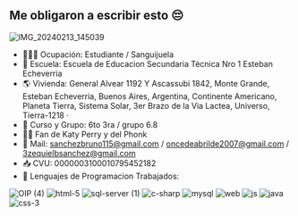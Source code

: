 ## Me obligaron a escribir esto 😔

![IMG_20240213_145039](https://github.com/user-attachments/assets/42ea854a-3bc1-4807-b714-9c5d513452f9)

- 👨🏼‍🎓 Ocupación: Estudiante / Sanguijuela
- 🏫 Escuela: Escuela de Educacion Secundaria Técnica Nro 1 Esteban Echeverria
- 🌎 Vivienda: General Alvear 1192 Y Ascassubi 1842, Monte Grande, Esteban Echeverria, Buenos Aires, Argentina, Continente Americano, Planeta Tierra, Sistema Solar, 3er Brazo de la Via Lactea, Universo, Tierra-1218 ·
- 🏹 Curso y Grupo: 6to 3ra / grupo 6.8
- 😶‍🌫️ Fan de Katy Perry y del Phonk 
- 📩 Mail: sanchezbruno115@gmail.com / oncedeabrilde2007@gmail.com / 3zequielbsanchez@gmail.com
- 📥 CVU: 0000003100010795452182
- 📝 Lenguajes de Programacion Trabajados: 




![OIP (4)](https://github.com/user-attachments/assets/c82f5f96-2fe9-464c-b332-7ee39b7a8a09)
![html-5](https://github.com/user-attachments/assets/c13b514f-e1de-4622-b076-1c7de87b3ca7)
![sql-server (1)](https://github.com/user-attachments/assets/ac497e4c-3fbb-48f0-9247-c6e2899165e4)
![c-sharp](https://github.com/user-attachments/assets/cae1d71b-7807-4602-879e-316066a9c35e)
![mysql](https://github.com/user-attachments/assets/f2c7b35c-9c5e-40a3-b539-a2de2332c500)
![web](https://github.com/user-attachments/assets/62fc1140-1ff3-4048-8f92-a8bcb7cac596)
![js](https://github.com/user-attachments/assets/90358f02-cf9d-4bc2-9d33-276bff91449e)
![java](https://github.com/user-attachments/assets/d056e9bf-9d02-42a3-b3b8-cdf06855935c)
![css-3](https://github.com/user-attachments/assets/9f857b07-0191-43e1-8210-e5552510c19c)


